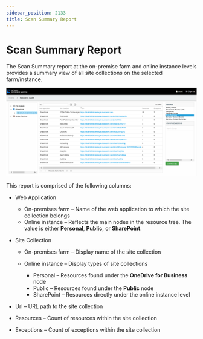 ```yaml
---
sidebar_position: 2133
title: Scan Summary Report
---
```


# Scan Summary Report

The Scan Summary report at the on-premise farm and online instance levels provides a summary view of all site collections on the selected farm/instance.

![Scan Summary report at the on-premise farm and online instance levels](../../../../../../../../static/images/AccessInformationCenter_12.0/Content/Resources/Images/Access/InformationCenter/ResourceAudit/SharePoint/InstanceScanSummary.png "Scan Summary report at the on-premise farm and online instance levels")

This report is comprised of the following columns:

* Web Application

  * On-premises farm – Name of the web application to which the site collection belongs
  * Online instance – Reflects the main nodes in the resource tree. The value is either **Personal**, **Public**, or **SharePoint**.
* Site Collection

  * On-premises farm – Display name of the site collection
  * Online instance – Display types of site collections

    * Personal – Resources found under the **OneDrive for Business** node
    * Public – Resources found under the **Public** node
    * SharePoint – Resources directly under the online instance level
* Url – URL path to the site collection
* Resources – Count of resources within the site collection
* Exceptions – Count of exceptions within the site collection